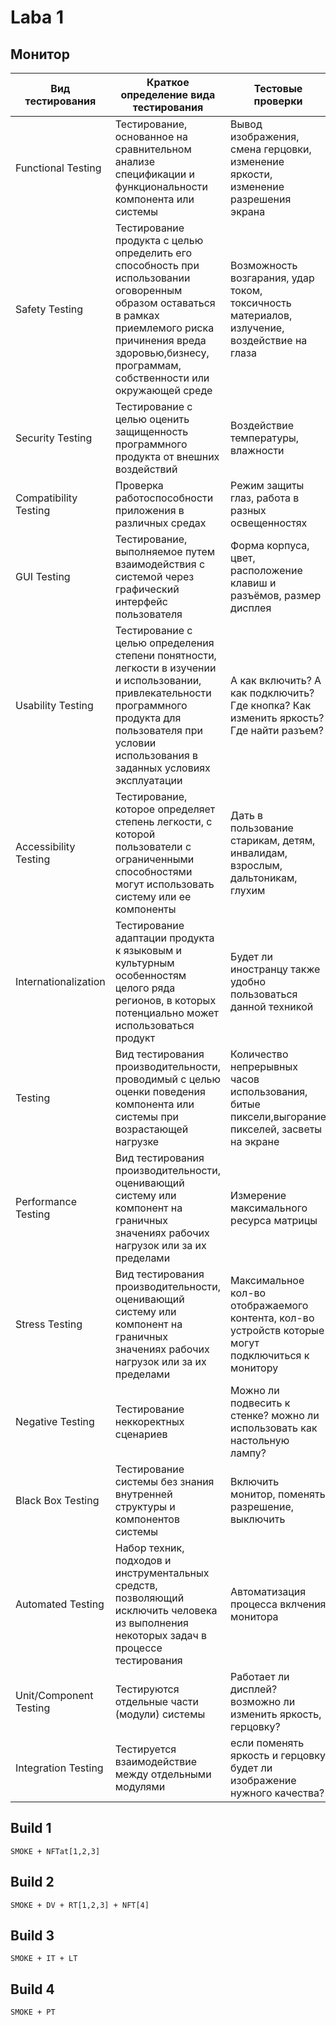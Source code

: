 # Laba 1

## Монитор

| Вид тестирования | Краткое определение вида тестирования | Тестовые проверки |
|----------------|---------|----------------|
| Functional Testing | Тестирование, основанное на сравнительном анализе спецификации и функциональности компонента или системы | Вывод изображения, смена герцовки, изменение яркости, изменение разрешения экрана |
|Safety Testing | Тестирование продукта с целью определить его способность при использовании оговоренным образом оставаться в рамках приемлемого риска причинения вреда здоровью,бизнесу, программам, собственности или окружающей среде |Возможность возгарания, удар током, токсичность материалов, излучение, воздействие на глаза| 
|Security Testing |Тестирование с целью оценить защищенность программного продукта от внешних воздействий| Воздействие температуры, влажности |
|Compatibility Testing |Проверка работоспособности приложения в различных средах|Режим защиты глаз, работа в разных освещенностях |
|GUI Testing|Тестирование, выполняемое путем взаимодействия с системой через графический интерфейс пользователя| Форма корпуса, цвет, расположение клавиш и разъёмов, размер дисплея|
|Usability Testing|Тестирование с целью определения степени понятности, легкости в изучении и использовании, привлекательности программного продукта для пользователя при условии использования в заданных условиях эксплуатации| А как включить? А как подключить? Где кнопка? Как изменить яркость? Где найти разъем?|
|Accessibility Testing|Тестирование, которое определяет степень легкости, с которой пользователи с ограниченными способностями могут использовать систему или ее компоненты| Дать в пользование старикам, детям, инвалидам, взрослым, дальтоникам, глухим|
|Internationalization|Тестирование адаптации продукта к языковым и культурным особенностям целого ряда регионов, в которых потенциально может использоваться продукт| Будет ли иностранцу также удобно пользоваться данной техникой |
| Testing|Вид тестирования производительности, проводимый с целью оценки поведения компонента или системы при возрастающей нагрузке|Количество непрерывных часов использования, битые пиксели,выгорание пикселей, засветы на экране |
 |Performance Testing|Вид тестирования производительности, оценивающий систему или компонент на граничных значениях рабочих нагрузок или за их пределами| Измерение максимального ресурса матрицы|
 |Stress Testing|Вид тестирования производительности, оценивающий систему или компонент на граничных значениях рабочих нагрузок или за их пределами|Максимальное кол-во отображаемого контента, кол-во устройств которые могут подключиться к монитору|
| Negative Testing|Тестирование неккоректных сценариев|Можно ли подвесить к стенке? можно ли использовать как настольную лампу? |
 |Black Box Testing|Тестирование системы без знания внутренней структуры и компонентов системы| Включить монитор, поменять разрешение, выключить|
  | Automated Testing| Набор техник, подходов и инструментальных средств, позволяющий исключить человека из выполнения некоторых задач в процессе тестирования|Автоматизация процесса вклчения монитора|
  | Unit/Component Testing|Тестируются отдельные части (модули) системы|Работает ли дисплей? возможно ли изменить яркость, герцовку?|
  | Integration Testing|Тестируется взаимодействие между отдельными модулями|если поменять яркость и герцовку будет ли изображение нужного качества?|
  
  ## Build 1
    SMOKE + NFTat[1,2,3]
  ## Build 2
    SMOKE + DV + RT[1,2,3] + NFT[4]
  ## Build 3
    SMOKE + IT + LT
   ## Build 4
    SMOKE + PT
    
    
